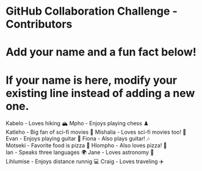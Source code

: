 # GitHub Collaboration Challenge - Contributors

# Add your name and a fun fact below!
# If your name is here, modify your existing line instead of adding a new one.

Kabelo - Loves hiking 🏔️  Mpho - Enjoys playing chess ♟️  
Katleho - Big fan of sci-fi movies 🎥 Mishalia - Loves sci-fi movies too! 🚀  
Evan - Enjoys playing guitar 🎸 Fiona - Also plays guitar! 🎶  
Motseki - Favorite food is pizza 🍕 Hlompho - Also loves pizza! 🍕  
Ian - Speaks three languages 🌍 Jane - Loves astronomy 🔭  
Lihlumise - Enjoys distance runnig 💻 Craig - Loves traveling ✈️